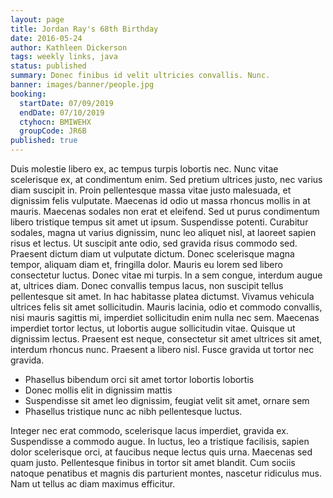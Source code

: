 ```yaml
---
layout: page
title: Jordan Ray's 68th Birthday
date: 2016-05-24
author: Kathleen Dickerson
tags: weekly links, java
status: published
summary: Donec finibus id velit ultricies convallis. Nunc.
banner: images/banner/people.jpg
booking:
  startDate: 07/09/2019
  endDate: 07/10/2019
  ctyhocn: BMIWEHX
  groupCode: JR6B
published: true
---
```

Duis molestie libero ex, ac tempus turpis lobortis nec. Nunc vitae scelerisque ex, at condimentum enim. Sed pretium ultrices justo, nec varius diam suscipit in. Proin pellentesque massa vitae justo malesuada, et dignissim felis vulputate. Maecenas id odio ut massa rhoncus mollis in at mauris. Maecenas sodales non erat et eleifend. Sed ut purus condimentum libero tristique tempus sit amet ut ipsum. Suspendisse potenti. Curabitur sodales, magna ut varius dignissim, nunc leo aliquet nisl, at laoreet sapien risus et lectus. Ut suscipit ante odio, sed gravida risus commodo sed. Praesent dictum diam ut vulputate dictum. Donec scelerisque magna tempor, aliquam diam et, fringilla dolor. Mauris eu lorem sed libero consectetur luctus. Donec vitae mi turpis.
In a sem congue, interdum augue at, ultrices diam. Donec convallis tempus lacus, non suscipit tellus pellentesque sit amet. In hac habitasse platea dictumst. Vivamus vehicula ultrices felis sit amet sollicitudin. Mauris lacinia, odio et commodo convallis, nisi mauris sagittis mi, imperdiet sollicitudin enim nulla nec sem. Maecenas imperdiet tortor lectus, ut lobortis augue sollicitudin vitae. Quisque ut dignissim lectus. Praesent est neque, consectetur sit amet ultrices sit amet, interdum rhoncus nunc. Praesent a libero nisl. Fusce gravida ut tortor nec gravida.

* Phasellus bibendum orci sit amet tortor lobortis lobortis
* Donec mollis elit in dignissim mattis
* Suspendisse sit amet leo dignissim, feugiat velit sit amet, ornare sem
* Phasellus tristique nunc ac nibh pellentesque luctus.

Integer nec erat commodo, scelerisque lacus imperdiet, gravida ex. Suspendisse a commodo augue. In luctus, leo a tristique facilisis, sapien dolor scelerisque orci, at faucibus neque lectus quis urna. Maecenas sed quam justo. Pellentesque finibus in tortor sit amet blandit. Cum sociis natoque penatibus et magnis dis parturient montes, nascetur ridiculus mus. Nam ut tellus ac diam maximus efficitur.
